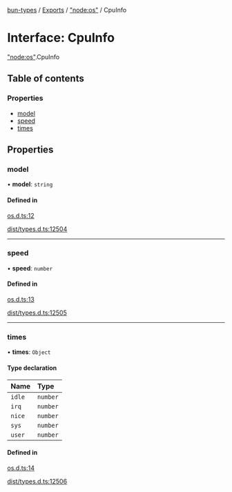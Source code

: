 [bun-types](https://github.com/oven-sh/bun-types/blob/master/api-docs/README.md) / [Exports](https://github.com/oven-sh/bun-types/blob/master/api-docs/modules.md) / ["node:os"](https://github.com/oven-sh/bun-types/blob/master/api-docs/modules/node_os_.md) / CpuInfo

# Interface: CpuInfo

["node:os"](https://github.com/oven-sh/bun-types/blob/master/api-docs/modules/node_os_.md).CpuInfo

## Table of contents

### Properties

- [model](https://github.com/oven-sh/bun-types/blob/master/api-docs/interfaces/node_os_.CpuInfo.md#model)
- [speed](https://github.com/oven-sh/bun-types/blob/master/api-docs/interfaces/node_os_.CpuInfo.md#speed)
- [times](https://github.com/oven-sh/bun-types/blob/master/api-docs/interfaces/node_os_.CpuInfo.md#times)

## Properties

### model

• **model**: `string`

#### Defined in

[os.d.ts:12](https://github.com/valgaze/bun-types/blob/6f8dbf8/os.d.ts#L12)

[dist/types.d.ts:12504](https://github.com/valgaze/bun-types/blob/6f8dbf8/dist/types.d.ts#L12504)

___

### speed

• **speed**: `number`

#### Defined in

[os.d.ts:13](https://github.com/valgaze/bun-types/blob/6f8dbf8/os.d.ts#L13)

[dist/types.d.ts:12505](https://github.com/valgaze/bun-types/blob/6f8dbf8/dist/types.d.ts#L12505)

___

### times

• **times**: `Object`

#### Type declaration

| Name | Type |
| :------ | :------ |
| `idle` | `number` |
| `irq` | `number` |
| `nice` | `number` |
| `sys` | `number` |
| `user` | `number` |

#### Defined in

[os.d.ts:14](https://github.com/valgaze/bun-types/blob/6f8dbf8/os.d.ts#L14)

[dist/types.d.ts:12506](https://github.com/valgaze/bun-types/blob/6f8dbf8/dist/types.d.ts#L12506)
